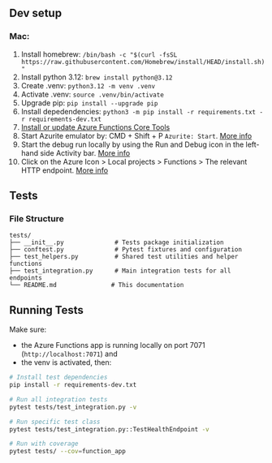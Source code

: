 ## Dev setup

### Mac:

1. Install homebrew: `/bin/bash -c "$(curl -fsSL https://raw.githubusercontent.com/Homebrew/install/HEAD/install.sh)"`
1. Install python 3.12: `brew install python@3.12`
1. Create .venv: `python3.12 -m venv .venv`
1. Activate .venv: `source .venv/bin/activate`
1. Upgrade pip: `pip install --upgrade pip`
1. Install depedendencies: `python3 -m pip install -r requirements.txt -r requirements-dev.txt`
1. [Install or update Azure Functions Core Tools](https://learn.microsoft.com/en-us/azure/azure-functions/create-first-function-vs-code-python#install-or-update-core-tools)
1. Start Azurite emulator by: CMD + Shift + P `Azurite: Start`. [More info](https://learn.microsoft.com/en-us/azure/azure-functions/create-first-function-vs-code-python#start-the-emulator)
1. Start the debug run locally by using the Run and Debug icon in the left-hand side Activity bar. [More info](https://learn.microsoft.com/en-us/azure/azure-functions/create-first-function-vs-code-python#run-the-function-locally)
1. Click on the Azure Icon > Local projects > Functions > The relevant HTTP endpoint. [More info](https://learn.microsoft.com/en-us/azure/azure-functions/create-first-function-vs-code-python#run-the-function-locally)


## Tests

### File Structure

```
tests/
├── __init__.py              # Tests package initialization
├── conftest.py              # Pytest fixtures and configuration
├── test_helpers.py          # Shared test utilities and helper functions
├── test_integration.py      # Main integration tests for all endpoints
└── README.md               # This documentation
```

## Running Tests

Make sure:
- the Azure Functions app is running locally on port 7071 (`http://localhost:7071`) and
- the venv is activated, then:

```bash
# Install test dependencies
pip install -r requirements-dev.txt

# Run all integration tests
pytest tests/test_integration.py -v

# Run specific test class
pytest tests/test_integration.py::TestHealthEndpoint -v

# Run with coverage
pytest tests/ --cov=function_app
```


